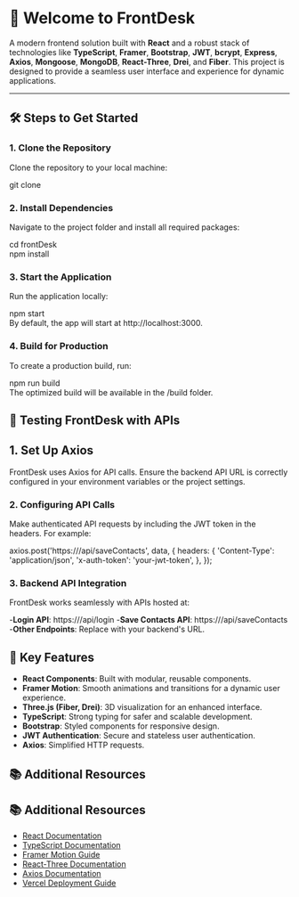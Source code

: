 # 🚀 Welcome to **FrontDesk**  
A modern frontend solution built with **React** and a robust stack of technologies like **TypeScript**, **Framer**, **Bootstrap**, **JWT**, **bcrypt**, **Express**, **Axios**, **Mongoose**, **MongoDB**, **React-Three**, **Drei**, and **Fiber**. This project is designed to provide a seamless user interface and experience for dynamic applications.  

---

## 🛠️ **Steps to Get Started**  

### **1. Clone the Repository**

Clone the repository to your local machine:  

git clone <repository-url>

### **2. Install Dependencies**

Navigate to the project folder and install all required packages:

cd frontDesk  
npm install  

### **3. Start the Application**

Run the application locally:

npm start  
By default, the app will start at http://localhost:3000.

### **4. Build for Production**

To create a production build, run:

npm run build  
The optimized build will be available in the /build folder.


## **🧪 Testing FrontDesk with APIs**

## **1. Set Up Axios**
FrontDesk uses Axios for API calls. Ensure the backend API URL is correctly configured in your environment variables or the project settings.

### **2. Configuring API Calls**
Make authenticated API requests by including the JWT token in the headers. For example:

axios.post('https://<backend-api-url>/api/saveContacts', data, {
  headers: {
    'Content-Type': 'application/json',
    'x-auth-token': 'your-jwt-token',
  },
});

### **3. Backend API Integration**
FrontDesk works seamlessly with APIs hosted at:

-**Login API**: https://<backend-api-url>/api/login
-**Save Contacts API**: https://<backend-api-url>/api/saveContacts
-**Other Endpoints**: Replace <backend-api-url> with your backend's URL.


## **🌟 Key Features**

- **React Components**: Built with modular, reusable components.
- **Framer Motion**: Smooth animations and transitions for a dynamic user experience.
- **Three.js (Fiber, Drei)**: 3D visualization for an enhanced interface.
- **TypeScript**: Strong typing for safer and scalable development.
- **Bootstrap**: Styled components for responsive design.
- **JWT Authentication**: Secure and stateless user authentication.
- **Axios**: Simplified HTTP requests.

## **📚 Additional Resources**

## 📚 Additional Resources

- [React Documentation](https://reactjs.org/docs/getting-started.html)  
- [TypeScript Documentation](https://www.typescriptlang.org/docs/)  
- [Framer Motion Guide](https://www.framer.com/motion/)  
- [React-Three Documentation](https://docs.pmnd.rs/react-three-fiber/getting-started/introduction)  
- [Axios Documentation](https://axios-http.com/docs/intro)  
- [Vercel Deployment Guide](https://vercel.com/docs)  